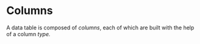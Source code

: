 # Columns

A data table is composed of _columns_, each of which are built with the help of a column _type._
